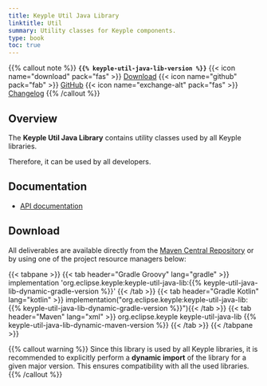 ```yaml
---
title: Keyple Util Java Library
linktitle: Util
summary: Utility classes for Keyple components.
type: book
toc: true
---
```


{{% callout note %}}
**`{{% keyple-util-java-lib-version %}}`**
<span class="component-metadata">{{< icon name="download" pack="fas" >}} [Download](#download)</span>
<span class="component-metadata">{{< icon name="github" pack="fab" >}} [GitHub](https://github.com/eclipse/keyple-util-java-lib/)</span>
<span class="component-metadata">{{< icon name="exchange-alt" pack="fas" >}} [Changelog](https://github.com/eclipse/keyple-util-java-lib/blob/main/CHANGELOG.md)</span>
{{% /callout %}}

## Overview

The **Keyple Util Java Library** contains utility classes used by all Keyple libraries.

Therefore, it can be used by all developers.

## Documentation

* [API documentation](https://eclipse.github.io/keyple-util-java-lib)

## Download

All deliverables are available directly from the [Maven Central Repository](https://central.sonatype.dev/search?q=keyple-util-java-lib) or by using one of the project resource managers below:

{{< tabpane >}}
{{< tab header="Gradle Groovy" lang="gradle" >}}
implementation 'org.eclipse.keyple:keyple-util-java-lib:{{% keyple-util-java-lib-dynamic-gradle-version %}}'
{{< /tab >}}
{{< tab header="Gradle Kotlin" lang="kotlin" >}}
implementation("org.eclipse.keyple:keyple-util-java-lib:{{% keyple-util-java-lib-dynamic-gradle-version %}}"){{< /tab >}}
{{< tab header="Maven" lang="xml" >}}
<dependency>
  <groupId>org.eclipse.keyple</groupId>
  <artifactId>keyple-util-java-lib</artifactId>
  <version>{{% keyple-util-java-lib-dynamic-maven-version %}}</version>
</dependency>
{{< /tab >}}
{{< /tabpane >}}

{{% callout warning %}}
Since this library is used by all Keyple libraries, it is recommended to explicitly perform a **dynamic import** of the library for a given major version.
This ensures compatibility with all the used libraries.
{{% /callout %}}